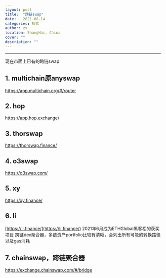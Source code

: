 ```yaml
---
layout: post
title:  "跨链swap"
date:   2021-08-14
categories: 探索
author: zx
location: ShangHai, China
cover: ""
description: ""
---
```

---
现在市面上已有的跨链swap
## 1. multichain原anyswap 
https://app.multichain.org/#/router

## 2. hop
https://app.hop.exchange/

## 3. thorswap
https://thorswap.finance/

## 4. o3swap
https://o3swap.com/

## 5. xy
https://xy.finance/

## 6. li
[https://li.finance/](https://li.finance/)
2021年6月成为ETHGlobal黑客松的获奖项目
跨链dex聚合器，多链资产portfolio比较有清晰，会列出所有可能的转换路径以及gas消耗

## 7. chainswap，跨链聚合器
https://exchange.chainswap.com/#/bridge